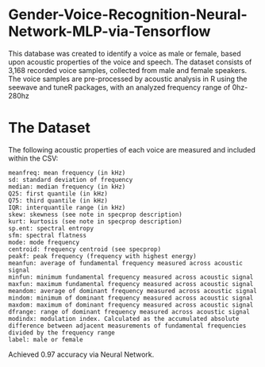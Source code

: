 # Gender-Voice-Recognition-Neural-Network-MLP-via-Tensorflow
This database was created to identify a voice as male or female, based upon acoustic properties of the voice and speech. The dataset consists of 3,168 recorded voice samples, collected from male and female speakers. The voice samples are pre-processed by acoustic analysis in R using the seewave and tuneR packages, with an analyzed frequency range of 0hz-280hz

# The Dataset

The following acoustic properties of each voice are measured and included within the CSV:

    meanfreq: mean frequency (in kHz)
    sd: standard deviation of frequency
    median: median frequency (in kHz)
    Q25: first quantile (in kHz)
    Q75: third quantile (in kHz)
    IQR: interquantile range (in kHz)
    skew: skewness (see note in specprop description)
    kurt: kurtosis (see note in specprop description)
    sp.ent: spectral entropy
    sfm: spectral flatness
    mode: mode frequency
    centroid: frequency centroid (see specprop)
    peakf: peak frequency (frequency with highest energy)
    meanfun: average of fundamental frequency measured across acoustic signal
    minfun: minimum fundamental frequency measured across acoustic signal
    maxfun: maximum fundamental frequency measured across acoustic signal
    meandom: average of dominant frequency measured across acoustic signal
    mindom: minimum of dominant frequency measured across acoustic signal
    maxdom: maximum of dominant frequency measured across acoustic signal
    dfrange: range of dominant frequency measured across acoustic signal
    modindx: modulation index. Calculated as the accumulated absolute difference between adjacent measurements of fundamental frequencies divided by the frequency range
    label: male or female

Achieved 0.97 accuracy via Neural Network.

